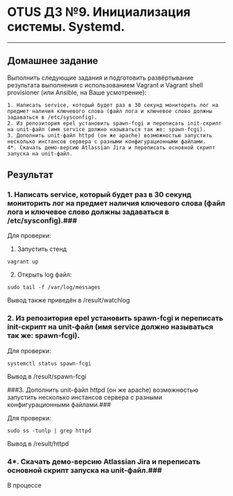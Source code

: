 # OTUS ДЗ №9.  Инициализация системы. Systemd. #
-----------------------------------------------------------------------
## Домашнее задание ##

Выполнить следующие задания и подготовить развёртывание результата выполнения с использованием Vagrant и Vagrant shell provisioner (или Ansible, на Ваше усмотрение):

    1. Написать service, который будет раз в 30 секунд мониторить лог на предмет наличия ключевого слова (файл лога и ключевое слово должны задаваться в /etc/sysconfig).
    2. Из репозитория epel установить spawn-fcgi и переписать init-скрипт на unit-файл (имя service должно называться так же: spawn-fcgi).
    3. Дополнить unit-файл httpd (он же apache) возможностью запустить несколько инстансов сервера с разными конфигурационными файлами.
    4*. Скачать демо-версию Atlassian Jira и переписать основной скрипт запуска на unit-файл.



## Результат ##

### 1. Написать service, который будет раз в 30 секунд мониторить лог на предмет наличия ключевого слова (файл лога и ключевое слово должны задаваться в /etc/sysconfig).###
Для проверки:
1. Запустить стенд

```vagrant up```

2. Открыть log файл:

```sudo tail -f /var/log/messages```

Вывод также приведён в /result/watchlog

### 2. Из репозитория epel установить spawn-fcgi и переписать init-скрипт на unit-файл (имя service должно называться так же: spawn-fcgi). 

Для проверки:

```systemctl status spawn-fcgi```

Вывод в /result/spawn-fcgi

###3. Дополнить unit-файл httpd (он же apache) возможностью запустить несколько инстансов сервера с разными конфигурационными файлами.###

Для проверки:

```sudo ss -tunlp | grep httpd```

Вывод в /result/httpd

### 4*. Скачать демо-версию Atlassian Jira и переписать основной скрипт запуска на unit-файл.###

В процессе
